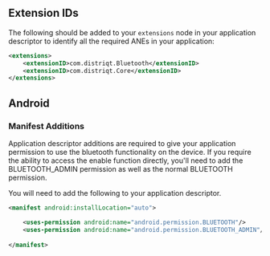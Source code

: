 
## Extension IDs

The following should be added to your `extensions` node in your application descriptor to identify all the required ANEs in your application:

```xml
<extensions>
    <extensionID>com.distriqt.Bluetooth</extensionID>
    <extensionID>com.distriqt.Core</extensionID>
</extensions>
```


## Android 

### Manifest Additions

Application descriptor additions are required to give your application permission to use the bluetooth 
functionality on the device. If you require the ability to access the enable function directly, you'll 
need to add the BLUETOOTH_ADMIN permission as well as the normal BLUETOOTH permission.

You will need to add the following to your application descriptor.

```xml
<manifest android:installLocation="auto">

	<uses-permission android:name="android.permission.BLUETOOTH"/>
	<uses-permission android:name="android.permission.BLUETOOTH_ADMIN"/>
	
</manifest>
```

